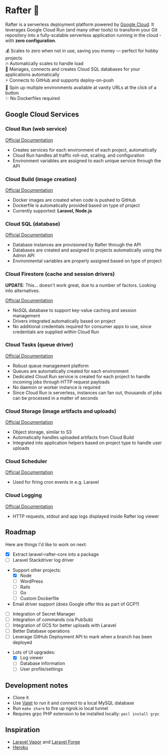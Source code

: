 # Rafter 🏡

Rafter is a serverless deployment platform powered by [Google Cloud](https://cloud.google.com). It leverages Google Cloud Run (and many other tools) to transform your Git repository into a fully-scalable serverless application running in the cloud - with **zero configuration**.

💰 Scales to zero when not in use, saving you money — perfect for hobby projects<br>
🔥 Automatically scales to handle load<br>
🔌 Manages, connects and creates Cloud SQL databases for your applications automatically<br>
⚡️ Connects to GitHub and supports deploy-on-push<br>
🚀 Spin up multiple environments available at vanity URLs at the click of a button<br>
✨ No Dockerfiles required

## Google Cloud Services

### Cloud Run (web service)

[Official Documentation](https://cloud.google.com/products#serverless-computing)

- Creates services for each environment of each project, automatically
- Cloud Run handles all traffic roll-out, scaling, and configuration
- Environment variables are assigned to each unique service through the API

### Cloud Build (image creation)

[Official Documentation](https://cloud.google.com/cloud-build/)

- Docker images are created when code is pushed to GitHub
- Dockerfile is automatically provided based on type of project
- Currently supported: **Laravel, Node.js**

### Cloud SQL (database)

[Official Documentation](https://cloud.google.com/sql/)

- Database instances are provisioned by Rafter through the API
- Databases are created and assigned to projects automatically using the Admin API
- Environmental variables are properly assigned based on type of project

### Cloud Firestore (cache and session drivers)

**UPDATE**: This... doesn't work great, due to a number of factors. Looking into alternatives.

[Official Documentation](https://cloud.google.com/firestore)

- NoSQL database to support key-value caching and session management
- Drivers integrated automatically based on project
- No additional credentials required for consumer apps to use, since credentials are supplied within Cloud Run

### Cloud Tasks (queue driver)

[Official Documentation](https://cloud.google.com/tasks)

- Robust queue management platform
- Queues are automatically created for each environment
- Dedicated Cloud Run service is created for each project to handle incoming jobs through HTTP request payloads
- No daemon or worker instance is required
- Since Cloud Run is serverless, instances can fan out, thousands of jobs can be processed in a matter of seconds

### Cloud Storage (image artifacts and uploads)

[Official Documentation](https://cloud.google.com/storage)

- Object storage, similar to S3
- Automatically handles uploaded artifacts from Cloud Build
- Integrated into application helpers based on project type to handle user uploads

### Cloud Scheduler

[Official Documentation](https://cloud.google.com/scheduler)

- Used for firing cron events in e.g. Laravel

### Cloud Logging

[Official Documentation](https://cloud.google.com/logging)

- HTTP requests, stdout and app logs displayed inside Rafter log viewer

## Roadmap

Here are things I'd like to work on next:

- [x] Extract laravel-rafter-core into a package
- [ ] Laravel Stackdriver log driver
- Support other projects:
  - [x] Node
  - [ ] WordPress
  - [ ] Rails
  - [ ] Go
  - [ ] Custom Dockerfile
- Email driver support (does Google offer this as part of GCP?)
- [ ] Integration of Secret Manager
- [ ] Integration of commands (via PubSub)
- [ ] Integration of GCS for better uploads with Laravel
- [ ] Better Database operations
- [ ] Leverage GitHub Deployment API to mark when a branch has been deployed
- Lots of UI upgrades:
  - [x] Log viewer
  - [ ] Database information
  - [ ] User profile/settings

## Development notes

- Clone it
- Use [Valet](https://laravel.com/docs/6.x/valet) to run it and connect to a local MySQL database
- Run `make share` to fire up ngrok.io local tunnel
- Requires grpc PHP extension to be installed locally: `pecl install grpc`

## Inspiration

- [Laravel Vapor](https://vapor.laravel.com/) and [Laravel Forge](https://forge.laravel.com/)
- [Heroku](https://heroku.com)
